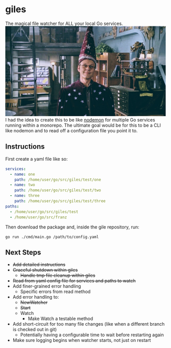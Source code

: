 # giles
The magical file watcher for ALL your local Go services.
![giles](./giles.jpeg)
I had the idea to create this to be like [nodemon](https://www.npmjs.com/package/nodemon) for multiple Go services running within a monorepo.
The ultimate goal would be for this to be a CLI like nodemon and to read off a configuration file you point it to.

## Instructions
First create a yaml file like so:
```yaml
services:
  - name: one
    path: /home/user/go/src/giles/test/one
  - name: two
    path: /home/user/go/src/giles/test/two
  - name: three
    path: /home/user/go/src/giles/test/three
paths:
  - /home/user/go/src/giles/test
  - /home/user/go/src/franz
```

Then download the package and, inside the gile repository, run:
```shell
go run ./cmd/main.go /path/to/config.yaml
```

## Next Steps
* ~~Add detailed instructions~~
* ~~Graceful shutdown within giles~~
  * ~~Handle tmp file cleanup within giles~~
* ~~Read from yaml config file for services and paths to watch~~
* Add finer-grained error handling
  * Specific errors from read method
* Add error handling to:
  * ~~NewWatcher~~
  * ~~Start~~
  * Watch
    * Make Watch a testable method
* Add short-circuit for too many file changes (like when a different branch is checked out in git)
  * Potentially having a configurable time to wait before restarting again
* Make sure logging begins when watcher starts, not just on restart
